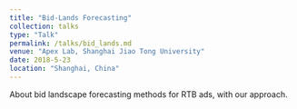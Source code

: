 ```yaml
---
title: "Bid-Lands Forecasting"
collection: talks
type: "Talk"
permalink: /talks/bid_lands.md
venue: "Apex Lab, Shanghai Jiao Tong University"
date: 2018-5-23
location: "Shanghai, China"
---
```


About bid landscape forecasting methods for RTB ads, with our approach.
